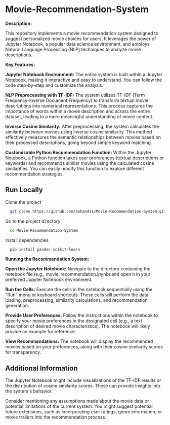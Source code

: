 
# Movie-Recommendation-System

**Description:**

This repository implements a movie recommendation system designed to suggest personalized movie choices for users. It leverages the power of Jupyter Notebook, a popular data science environment, and employs Natural Language Processing (NLP) techniques to analyze movie descriptions.

**Key Features:**

**Jupyter Notebook Environment:** The entire system is built within a Jupyter Notebook, making it interactive and easy to understand. You can follow the code step-by-step and customize the analysis.

**NLP Preprocessing with TF-IDF:** The system utilizes TF-IDF (Term Frequency-Inverse Document Frequency) to transform textual movie descriptions into numerical representations. This process captures the importance of words within a movie description and across the entire dataset, leading to a more meaningful understanding of movie content.

**Inverse Cosine Similarity:** After preprocessing, the system calculates the similarity between movies using inverse cosine similarity. This method effectively measures the semantic relationships between movies based on their processed descriptions, going beyond simple keyword matching.

**Customizable Python Recommendation Function:** Within the Jupyter Notebook, a Python function takes user preferences (textual descriptions or keywords) and recommends similar movies using the calculated cosine similarities. You can easily modify this function to explore different recommendation strategies.

## Run Locally

Clone the project

```bash
  git clone https://github.com/Sohan411/Movie-Recommendation-System.git
```

Go to the project directory

```bash
  cd Movie-Recommendation-System
```

Install dependencies

```bash
  pip install pandas scikit-learn
```

**Running the Recommendation System:**

**Open the Jupyter Notebook:** Navigate to the directory containing the notebook file (e.g., movie_recommendation.ipynb) and open it in your preferred Jupyter Notebook environment.

**Run the Cells:** Execute the cells in the notebook sequentially using the "Run" menu or keyboard shortcuts. These cells will perform the data loading, preprocessing, similarity calculations, and recommendation generation.

**Provide User Preferences:** Follow the instructions within the notebook to specify your movie preferences in the designated cell (e.g., a text description of desired movie characteristics). The notebook will likely provide an example for reference.

**View Recommendations:** The notebook will display the recommended movies based on your preferences, along with their cosine similarity scores for transparency.


## Additional Information

The Jupyter Notebook might include visualizations of the TF-IDF results or the distribution of cosine similarity scores. These can provide insights into the system's behavior.

Consider mentioning any assumptions made about the movie data or potential limitations of the current system.
You might suggest potential future extensions, such as incorporating user ratings, genre information, or movie trailers into the recommendation process.

